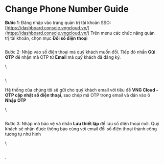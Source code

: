 # Change Phone Number Guide

**Bước 1**: Đăng nhập vào trang quản trị tài khoản SSO: [https://dashboard.console.vngcloud.vn/](https://dashboard.console.vngcloud.vn/) Trên menu các chức năng quản trị tài khoản, chọn mục **Đổi số điện thoại**

<figure><img src="broken-reference" alt=""><figcaption></figcaption></figure>

Bước 2: Nhập vào số điện thoại mà quý khách muốn đổi. Tiếp đó nhấn **Gửi OTP** để nhận mã OTP từ **Email** mà quý khách đã đăng ký.

\


<figure><img src="https://docs.vngcloud.vn/download/attachments/22938151/image2021-3-18_16-57-23.png?version=1&#x26;modificationDate=1616061442000&#x26;api=v2" alt=""><figcaption></figcaption></figure>

\


Hệ thống của chúng tôi sẽ gửi cho quý khách email với tiêu đề **VNG Cloud - OTP cập nhật số điện thoại**, sao chép mã OTP trong email và dán vào ô **Nhập OTP**

\


<figure><img src="https://docs.vngcloud.vn/download/attachments/22938151/image2021-3-18_17-0-3.png?version=1&#x26;modificationDate=1616061601000&#x26;api=v2" alt=""><figcaption></figcaption></figure>

Bước 3: Nhập mã bảo vệ và nhấn **Lưu thiết lập** để lưu số điện thoại mới. Quý khách sẽ nhận được thông báo cùng với email đổi số điện thoại thành công tương tự như hình

\


<figure><img src="https://docs.vngcloud.vn/download/attachments/22938151/image2021-3-18_17-1-17.png?version=1&#x26;modificationDate=1616061675000&#x26;api=v2" alt=""><figcaption></figcaption></figure>

.

